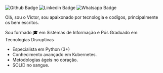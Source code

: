![Github Badge](https://img.shields.io/badge/-Github-000?style=flat-square&logo=Github&logoColor=white&link=https://github.com/victorhgalves/)
![Linkedin Badge](https://img.shields.io/badge/-LinkedIn-blue?style=flat-square&logo=Linkedin&logoColor=white&link=https://www.linkedin.com/in/victorhgalves/)
![Whatsapp Badge](https://img.shields.io/badge/-Whatsapp-4CA143?style=flat-square&labelColor=4CA143&logo=whatsapp&logoColor=white&link=https://api.whatsapp.com/send?phone=5561983181951&text=Opa)

Olá, sou o Victor, sou apaixonado por tecnologia e codígos, principalmente os bem escritos.

Sou formado :mortar_board: em Sistemas de Informação e Pós Graduado em Tecnologias Disruptivas

- Especialista em Python (3+)
- Conhecimento avançado em Kubernetes.
- Metodologias ágeis no coração.
- SOLID no sangue.




